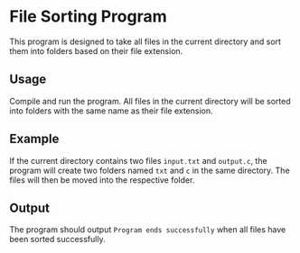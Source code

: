 # File Sorting Program

This program is designed to take all files in the current directory and sort them into folders based on their file extension.

## Usage
Compile and run the program. All files in the current directory will be sorted into folders with the same name as their file extension.

## Example
If the current directory contains two files `input.txt` and `output.c`, the program will create two folders named `txt` and `c` in the same directory. The files will then be moved into the respective folder. 

## Output
The program should output `Program ends successfully` when all files have been sorted successfully.

